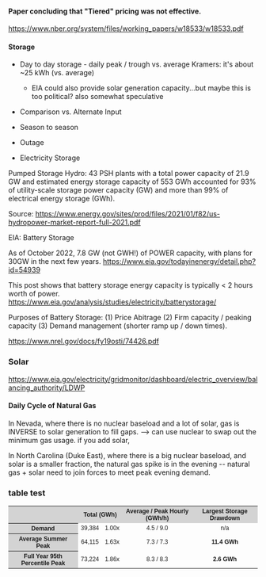 #### Paper concluding that "Tiered" pricing was not effective. 

https://www.nber.org/system/files/working_papers/w18533/w18533.pdf


#### Storage

- Day to day storage - daily peak / trough vs. average 
    Kramers: it's about ~25 kWh (vs. average)
    - EIA could also provide solar generation capacity...but maybe this is too political? also somewhat speculative
 
- Comparison vs. Alternate Input
 
- Season to season
- Outage

- Electricity Storage

Pumped Storage Hydro: 43 PSH plants with a total power capacity of 21.9 GW and estimated energy storage capacity of 553 GWh accounted for 93% of utility-scale storage power capacity (GW) and more than 99% of electrical energy storage (GWh).

Source: https://www.energy.gov/sites/prod/files/2021/01/f82/us-hydropower-market-report-full-2021.pdf

EIA: Battery Storage

As of October 2022, 7.8 GW (not GWH!) of POWER capacity, with plans for 30GW in the next few years. 
https://www.eia.gov/todayinenergy/detail.php?id=54939

This post shows that battery storage energy capacity is typically < 2 hours worth of power. 
https://www.eia.gov/analysis/studies/electricity/batterystorage/

Purposes of Battery Storage: 
(1) Price Abitrage
(2) Firm capacity / peaking capacity
(3) Demand management (shorter ramp up / down times). 

https://www.nrel.gov/docs/fy19osti/74426.pdf



### Solar
https://www.eia.gov/electricity/gridmonitor/dashboard/electric_overview/balancing_authority/LDWP


#### Daily Cycle of Natural Gas

In Nevada, where there is no nuclear baseload and a lot of solar, gas is INVERSE to solar generation to fill gaps. 
--> can use nuclear to swap out the minimum gas usage.  if you add solar, 

In North Carolina (Duke East), where there is a big nuclear baseload, and solar is a smaller fraction, the natural gas spike is in the evening -- 
natural gas + solar need to join forces to meet peak evening demand.   


### table test

<STYLE TYPE="text/css">
<!--
TH{font-family: Arial; font-size: 9pt; text-align: center;}
TD{font-family: Arial; font-size: 9pt; text-align: center;}

TR.coral TD TR.coral TH {color: #FF7F50;}
TR.plum TD TR.plum TH {color: #DDA0DD;}
--->
</STYLE>
<table>
    <col> <colgroup span="1"></colgroup><colgroup span="2"></colgroup><colgroup span="2"></colgroup>
    <tr>
        <th colspan="1" scope ="colgroup" style="background-color: #D3D3D3"></th> 
        <th colspan="2" scope ="colgroup" style="background-color: #D3D3D3">Total (GWh)</th> 
        <th colspan="1" scope ="colgroup" style="background-color: #D3D3D3">Average / Peak Hourly (GWh/h)</th>   
        <th colspan="1" scope ="colgroup" style="background-color: #D3D3D3">Largest Storage Drawdown </th>
    </tr>
<tr>
  <th scope="col" style="background-color: #D3D3D3">Demand</th>
  <td>39,384</td> <td>1.00x</td> <td>4.5 / 9.0</td> <td>n/a</td> </tr> 
 <tr class="coral">
  <th scope="col" style="background-color: #D3D3D3">Average Summer Peak</th>
   <td>64,115</td> <td>1.63x</td> <td>7.3 / 7.3</td> <td> <b>11.4 GWh</b></td> </tr>
<tr class="plum">
  <th scope="col" style="background-color: #D3D3D3">Full Year 95th Percentile Peak</th>
  <td>73,224</td> <td>1.86x</td> <td>8.3 / 8.3</td> <td> <b>2.6 GWh</b></td> </tr>
</table>


